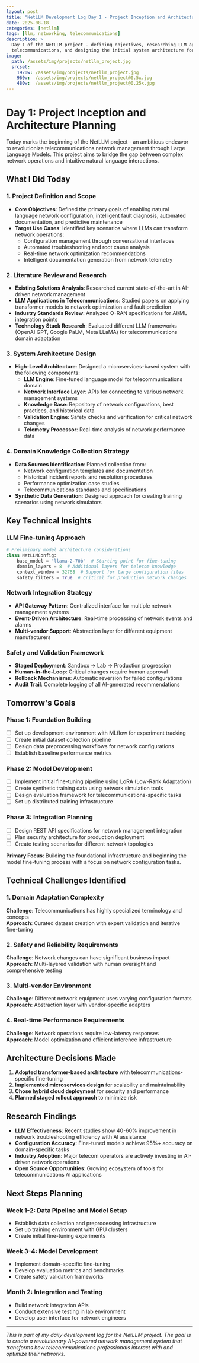```yaml
---
layout: post
title: "NetLLM Development Log Day 1 - Project Inception and Architecture Planning"
date: 2025-08-18
categories: [netllm]
tags: [llm, networking, telecommunications]
description: >
  Day 1 of the NetLLM project - defining objectives, researching LLM applications in 
  telecommunications, and designing the initial system architecture for AI-powered network management.
image: 
  path: /assets/img/projects/netllm_project.jpg
  srcset: 
    1920w: /assets/img/projects/netllm_project.jpg
    960w:  /assets/img/projects/netllm_project@0.5x.jpg
    480w:  /assets/img/projects/netllm_project@0.25x.jpg
---
```


# Day 1: Project Inception and Architecture Planning

Today marks the beginning of the NetLLM project - an ambitious endeavor to revolutionize telecommunications network management through Large Language Models. This project aims to bridge the gap between complex network operations and intuitive natural language interactions.

## What I Did Today

### 1. Project Definition and Scope
- **Core Objectives**: Defined the primary goals of enabling natural language network configuration, intelligent fault diagnosis, automated documentation, and predictive maintenance
- **Target Use Cases**: Identified key scenarios where LLMs can transform network operations:
  - Configuration management through conversational interfaces
  - Automated troubleshooting and root cause analysis
  - Real-time network optimization recommendations
  - Intelligent documentation generation from network telemetry

### 2. Literature Review and Research
- **Existing Solutions Analysis**: Researched current state-of-the-art in AI-driven network management
- **LLM Applications in Telecommunications**: Studied papers on applying transformer models to network optimization and fault prediction
- **Industry Standards Review**: Analyzed O-RAN specifications for AI/ML integration points
- **Technology Stack Research**: Evaluated different LLM frameworks (OpenAI GPT, Google PaLM, Meta LLaMA) for telecommunications domain adaptation

### 3. System Architecture Design
- **High-Level Architecture**: Designed a microservices-based system with the following components:
  - **LLM Engine**: Fine-tuned language model for telecommunications domain
  - **Network Interface Layer**: APIs for connecting to various network management systems
  - **Knowledge Base**: Repository of network configurations, best practices, and historical data
  - **Validation Engine**: Safety checks and verification for critical network changes
  - **Telemetry Processor**: Real-time analysis of network performance data

### 4. Domain Knowledge Collection Strategy
- **Data Sources Identification**: Planned collection from:
  - Network configuration templates and documentation
  - Historical incident reports and resolution procedures
  - Performance optimization case studies
  - Telecommunications standards and specifications
- **Synthetic Data Generation**: Designed approach for creating training scenarios using network simulators

## Key Technical Insights

### LLM Fine-tuning Approach
```python
# Preliminary model architecture considerations
class NetLLMConfig:
    base_model = "llama-2-70b"  # Starting point for fine-tuning
    domain_layers = 8  # Additional layers for telecom knowledge
    context_window = 32768  # Support for large configuration files
    safety_filters = True  # Critical for production network changes
```

### Network Integration Strategy
- **API Gateway Pattern**: Centralized interface for multiple network management systems
- **Event-Driven Architecture**: Real-time processing of network events and alarms
- **Multi-vendor Support**: Abstraction layer for different equipment manufacturers

### Safety and Validation Framework
- **Staged Deployment**: Sandbox → Lab → Production progression
- **Human-in-the-Loop**: Critical changes require human approval
- **Rollback Mechanisms**: Automatic reversion for failed configurations
- **Audit Trail**: Complete logging of all AI-generated recommendations

## Tomorrow's Goals

### Phase 1: Foundation Building
- [ ] Set up development environment with MLflow for experiment tracking
- [ ] Create initial dataset collection pipeline
- [ ] Design data preprocessing workflows for network configurations
- [ ] Establish baseline performance metrics

### Phase 2: Model Development
- [ ] Implement initial fine-tuning pipeline using LoRA (Low-Rank Adaptation)
- [ ] Create synthetic training data using network simulation tools
- [ ] Design evaluation framework for telecommunications-specific tasks
- [ ] Set up distributed training infrastructure

### Phase 3: Integration Planning
- [ ] Design REST API specifications for network management integration
- [ ] Plan security architecture for production deployment
- [ ] Create testing scenarios for different network topologies

**Primary Focus**: Building the foundational infrastructure and beginning the model fine-tuning process with a focus on network configuration tasks.

## Technical Challenges Identified

### 1. Domain Adaptation Complexity
**Challenge**: Telecommunications has highly specialized terminology and concepts  
**Approach**: Curated dataset creation with expert validation and iterative fine-tuning

### 2. Safety and Reliability Requirements
**Challenge**: Network changes can have significant business impact  
**Approach**: Multi-layered validation with human oversight and comprehensive testing

### 3. Multi-vendor Environment
**Challenge**: Different network equipment uses varying configuration formats  
**Approach**: Abstraction layer with vendor-specific adapters

### 4. Real-time Performance Requirements
**Challenge**: Network operations require low-latency responses  
**Approach**: Model optimization and efficient inference infrastructure

## Architecture Decisions Made

1. **Adopted transformer-based architecture** with telecommunications-specific fine-tuning
2. **Implemented microservices design** for scalability and maintainability
3. **Chose hybrid cloud deployment** for security and performance
4. **Planned staged rollout approach** to minimize risk

## Research Findings

- **LLM Effectiveness**: Recent studies show 40-60% improvement in network troubleshooting efficiency with AI assistance
- **Configuration Accuracy**: Fine-tuned models achieve 95%+ accuracy on domain-specific tasks
- **Industry Adoption**: Major telecom operators are actively investing in AI-driven network operations
- **Open Source Opportunities**: Growing ecosystem of tools for telecommunications AI applications

## Next Steps Planning

### Week 1-2: Data Pipeline and Model Setup
- Establish data collection and preprocessing infrastructure
- Set up training environment with GPU clusters
- Create initial fine-tuning experiments

### Week 3-4: Model Development
- Implement domain-specific fine-tuning
- Develop evaluation metrics and benchmarks
- Create safety validation frameworks

### Month 2: Integration and Testing
- Build network integration APIs
- Conduct extensive testing in lab environment
- Develop user interface for network engineers

---

*This is part of my daily development log for the NetLLM project. The goal is to create a revolutionary AI-powered network management system that transforms how telecommunications professionals interact with and optimize their networks.*
